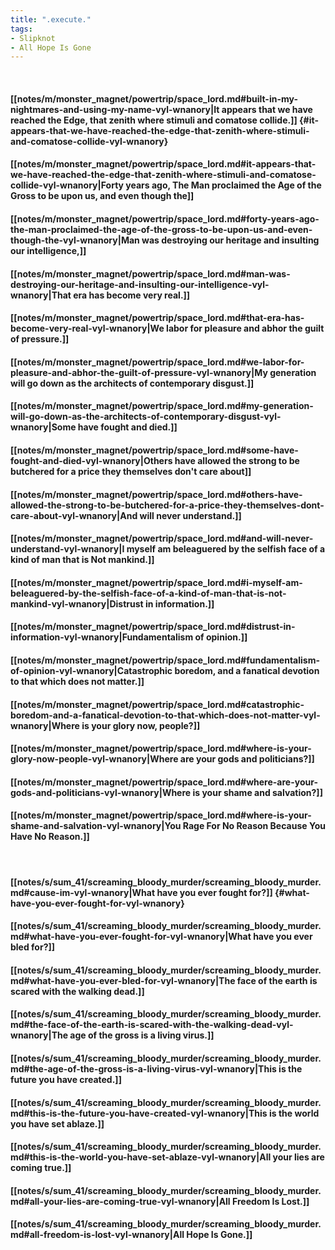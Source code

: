 ```yaml
---
title: ".execute."
tags:
- Slipknot
- All Hope Is Gone
---
```

&nbsp;
#### [[notes/m/monster_magnet/powertrip/space_lord.md#built-in-my-nightmares-and-using-my-name-vyl-wnanory|It appears that we have reached the Edge, that zenith where stimuli and comatose collide.]] {#it-appears-that-we-have-reached-the-edge-that-zenith-where-stimuli-and-comatose-collide-vyl-wnanory}
#### [[notes/m/monster_magnet/powertrip/space_lord.md#it-appears-that-we-have-reached-the-edge-that-zenith-where-stimuli-and-comatose-collide-vyl-wnanory|Forty years ago, The Man proclaimed the Age of the Gross to be upon us, and even though the]]
#### [[notes/m/monster_magnet/powertrip/space_lord.md#forty-years-ago-the-man-proclaimed-the-age-of-the-gross-to-be-upon-us-and-even-though-the-vyl-wnanory|Man was destroying our heritage and insulting our intelligence,]]
#### [[notes/m/monster_magnet/powertrip/space_lord.md#man-was-destroying-our-heritage-and-insulting-our-intelligence-vyl-wnanory|That era has become very real.]]
#### [[notes/m/monster_magnet/powertrip/space_lord.md#that-era-has-become-very-real-vyl-wnanory|We labor for pleasure and abhor the guilt of pressure.]]
#### [[notes/m/monster_magnet/powertrip/space_lord.md#we-labor-for-pleasure-and-abhor-the-guilt-of-pressure-vyl-wnanory|My generation will go down as the architects of contemporary disgust.]]
#### [[notes/m/monster_magnet/powertrip/space_lord.md#my-generation-will-go-down-as-the-architects-of-contemporary-disgust-vyl-wnanory|Some have fought and died.]]
#### [[notes/m/monster_magnet/powertrip/space_lord.md#some-have-fought-and-died-vyl-wnanory|Others have allowed the strong to be butchered for a price they themselves don't care about]]
#### [[notes/m/monster_magnet/powertrip/space_lord.md#others-have-allowed-the-strong-to-be-butchered-for-a-price-they-themselves-dont-care-about-vyl-wnanory|And will never understand.]]
#### [[notes/m/monster_magnet/powertrip/space_lord.md#and-will-never-understand-vyl-wnanory|I myself am beleaguered by the selfish face of a kind of man that is Not mankind.]]
#### [[notes/m/monster_magnet/powertrip/space_lord.md#i-myself-am-beleaguered-by-the-selfish-face-of-a-kind-of-man-that-is-not-mankind-vyl-wnanory|Distrust in information.]]
#### [[notes/m/monster_magnet/powertrip/space_lord.md#distrust-in-information-vyl-wnanory|Fundamentalism of opinion.]]
#### [[notes/m/monster_magnet/powertrip/space_lord.md#fundamentalism-of-opinion-vyl-wnanory|Catastrophic boredom, and a fanatical devotion to that which does not matter.]]
#### [[notes/m/monster_magnet/powertrip/space_lord.md#catastrophic-boredom-and-a-fanatical-devotion-to-that-which-does-not-matter-vyl-wnanory|Where is your glory now, people?]]
#### [[notes/m/monster_magnet/powertrip/space_lord.md#where-is-your-glory-now-people-vyl-wnanory|Where are your gods and politicians?]]
#### [[notes/m/monster_magnet/powertrip/space_lord.md#where-are-your-gods-and-politicians-vyl-wnanory|Where is your shame and salvation?]]
#### [[notes/m/monster_magnet/powertrip/space_lord.md#where-is-your-shame-and-salvation-vyl-wnanory|You Rage For No Reason Because You Have No Reason.]]
&nbsp;
#### [[notes/s/sum_41/screaming_bloody_murder/screaming_bloody_murder.md#cause-im-vyl-wnanory|What have you ever fought for?]] {#what-have-you-ever-fought-for-vyl-wnanory}
#### [[notes/s/sum_41/screaming_bloody_murder/screaming_bloody_murder.md#what-have-you-ever-fought-for-vyl-wnanory|What have you ever bled for?]]
#### [[notes/s/sum_41/screaming_bloody_murder/screaming_bloody_murder.md#what-have-you-ever-bled-for-vyl-wnanory|The face of the earth is scared with the walking dead.]]
#### [[notes/s/sum_41/screaming_bloody_murder/screaming_bloody_murder.md#the-face-of-the-earth-is-scared-with-the-walking-dead-vyl-wnanory|The age of the gross is a living virus.]]
#### [[notes/s/sum_41/screaming_bloody_murder/screaming_bloody_murder.md#the-age-of-the-gross-is-a-living-virus-vyl-wnanory|This is the future you have created.]]
#### [[notes/s/sum_41/screaming_bloody_murder/screaming_bloody_murder.md#this-is-the-future-you-have-created-vyl-wnanory|This is the world you have set ablaze.]]
#### [[notes/s/sum_41/screaming_bloody_murder/screaming_bloody_murder.md#this-is-the-world-you-have-set-ablaze-vyl-wnanory|All your lies are coming true.]]
#### [[notes/s/sum_41/screaming_bloody_murder/screaming_bloody_murder.md#all-your-lies-are-coming-true-vyl-wnanory|All Freedom Is Lost.]]
#### [[notes/s/sum_41/screaming_bloody_murder/screaming_bloody_murder.md#all-freedom-is-lost-vyl-wnanory|All Hope Is Gone.]]
